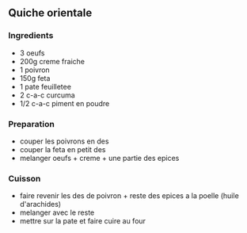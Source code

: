 ## Quiche orientale

### Ingredients

- 3 oeufs
- 200g creme fraiche
- 1 poivron
- 150g feta
- 1 pate feuilletee
- 2 c-a-c curcuma
- 1/2 c-a-c piment en poudre

### Preparation

- couper les poivrons en des
- couper la feta en petit des
- melanger oeufs + creme + une partie des epices

### Cuisson

- faire revenir les des de poivron + reste des epices a la poelle (huile d'arachides)
- melanger avec le reste
- mettre sur la pate et faire cuire au four
